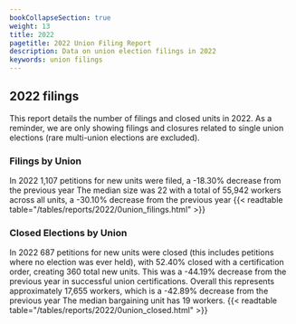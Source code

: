 ```yaml
---
bookCollapseSection: true
weight: 13
title: 2022
pagetitle: 2022 Union Filing Report
description: Data on union election filings in 2022
keywords: union filings
---
```


## 2022 filings

This report details the number of filings and closed units in 2022. As a reminder, we are only showing filings and closures related to single union elections (rare multi-union elections are excluded).

### Filings by Union
In 2022 1,107 petitions for new units were filed, a -18.30% decrease from the previous year The median size was 22 with a total of 55,942 workers across all units, a -30.10% decrease from the previous year
{{< readtable table="/tables/reports/2022/0union_filings.html" >}}

### Closed Elections by Union
In 2022 687 petitions for new units were closed (this includes petitions where no election was ever held), with 52.40% closed with a certification order, creating 360 total new units. This was a -44.19% decrease from the previous year in successful union certifications. Overall this represents approximately 17,655 workers, which is a -42.89% decrease from the previous year The median bargaining unit has 19 workers.
{{< readtable table="/tables/reports/2022/0union_closed.html" >}}
